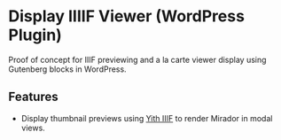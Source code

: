 # Display IIIIF Viewer (WordPress Plugin)

Proof of concept for IIIF previewing and a la carte viewer display using Gutenberg blocks in WordPress.

## Features

- Display thumbnail previews using [Yith IIIF](https://yith.dev/) to render Mirador in modal views.
